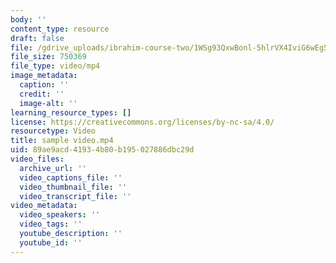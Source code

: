 ```yaml
---
body: ''
content_type: resource
draft: false
file: /gdrive_uploads/ibrahim-course-two/1WSg93QxwBonl-5hlrVX4IviG6wEg5PQa/sample-video.mp4
file_size: 750369
file_type: video/mp4
image_metadata:
  caption: ''
  credit: ''
  image-alt: ''
learning_resource_types: []
license: https://creativecommons.org/licenses/by-nc-sa/4.0/
resourcetype: Video
title: sample video.mp4
uid: 89ae9acd-4193-4b80-b195-027886dbc29d
video_files:
  archive_url: ''
  video_captions_file: ''
  video_thumbnail_file: ''
  video_transcript_file: ''
video_metadata:
  video_speakers: ''
  video_tags: ''
  youtube_description: ''
  youtube_id: ''
---
```

